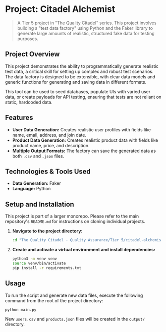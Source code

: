 # Project: Citadel Alchemist

> A Tier 5 project in "The Quality Citadel" series. This project involves building a "test data factory" using Python and the Faker library to generate large amounts of realistic, structured fake data for testing purposes.

## Project Overview

This project demonstrates the ability to programmatically generate realistic test data, a critical skill for setting up complex and robust test scenarios. The data factory is designed to be extensible, with clear data models and generic functions for generating and saving data in different formats.

This tool can be used to seed databases, populate UIs with varied user data, or create payloads for API testing, ensuring that tests are not reliant on static, hardcoded data.

## Features
- **User Data Generation:** Creates realistic user profiles with fields like name, email, address, and join date.
- **Product Data Generation:** Creates realistic product data with fields like product name, price, and description.
- **Multiple Output Formats:** The factory can save the generated data as both `.csv` and `.json` files.

## Technologies & Tools Used
- **Data Generation:** Faker
- **Language:** Python

## Setup and Installation
This project is part of a larger monorepo. Please refer to the main repository's `README.md` for instructions on cloning individual projects.

1. **Navigate to the project directory:**
   ```bash
   cd "The Quality Citadel - Quality Assurance/Tier 5/citadel-alchemist"
   ```
2. **Create and activate a virtual environment and install dependencies:**
   ```bash
   python3 -m venv venv
   source venv/bin/activate
   pip install -r requirements.txt
   ```

## Usage
To run the script and generate new data files, execute the following command from the root of the project directory:
```bash
python main.py
```
New `users.csv` and `products.json` files will be created in the `output/` directory.